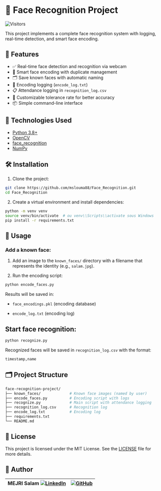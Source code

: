 
# 🎯 Face Recognition Project

![Visitors](https://visitor-badge.laobi.icu/badge?page_id=mslouma88.Face_Recognition&left_color=blue&right_color=green)

This project implements a complete face recognition system with logging, real-time detection, and smart face encoding.

## 📌 Features

- ✅ Real-time face detection and recognition via webcam  
- 🧠 Smart face encoding with duplicate management  
- 🗂️ Save known faces with automatic naming  
- 📝 Encoding logging (`encode_log.txt`)  
- 📋 Attendance logging in `recognition_log.csv`  
- 🔧 Customizable tolerance rate for better accuracy  
- 📦 Simple command-line interface  

## 🧰 Technologies Used

- [Python 3.8+](https://www.python.org/)
- [OpenCV](https://opencv.org/)
- [face_recognition](https://github.com/ageitgey/face_recognition)
- [NumPy](https://numpy.org/)

## 🛠️ Installation

1. Clone the project:

```bash
git clone https://github.com/mslouma88/Face_Recognition.git
cd Face_Recognition
```

2. Create a virtual environment and install dependencies:

```bash
python -m venv venv
source venv/bin/activate  # ou venv\\Scripts\\activate sous Windows
pip install -r requirements.txt
```

## 🚀 Usage
### Add a known face:

1. Add an image to the `known_faces/` directory with a filename that represents the identity (e.g., `salam.jpg`).

2. Run the encoding script:

```bash
python encode_faces.py
```

Results will be saved in:

- `face_encodings.pkl` (encoding database)

- `encode_log.txt` (encoding log)

## Start face recognition:

```bash
python recognize.py
```

Recognized faces will be saved in `recognition_log.csv` with the format:

```
timestamp,name

```

## 🗂️ Project Structure


```bash
face-recognition-project/
├── known_faces/             # Known face images (named by user)
├── encode_faces.py          # Encoding script with logs
├── recognize.py             # Main script with attendance logging
├── recognition_log.csv      # Recognition log
├── encode_log.txt           # Encoding log
├── requirements.txt
└── README.md
```

## 📜 License

This project is licensed under the MIT License. See the  [LICENSE](LICENSE) file for more details.

## 👤 Author

| MEJRI Salam  [![LinkedIn](https://img.shields.io/badge/-LinkedIn-blue?logo=linkedin&logoColor=white)](https://www.linkedin.com/in/salam-mejri/)  | [![GitHub](https://img.shields.io/badge/-GitHub-black?logo=github&logoColor=white)](https://github.com/mslouma88)  |
|:-------------------------------------------------------------:|:-------------------------------------------------------------:|
